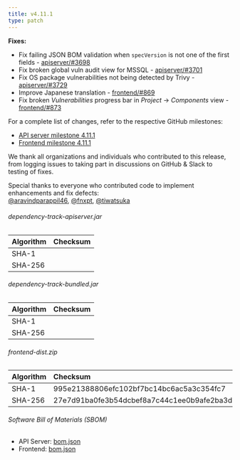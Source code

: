```yaml
---
title: v4.11.1
type: patch
---
```


**Fixes:**

* Fix failing JSON BOM validation when `specVersion` is not one of the first fields - [apiserver/#3698]
* Fix broken global vuln audit view for MSSQL - [apiserver/#3701]
* Fix OS package vulnerabilities not being detected by Trivy - [apiserver/#3729]
* Improve Japanese translation - [frontend/#869]
* Fix broken *Vulnerabilities* progress bar in *Project* -> *Components* view - [frontend/#873]

For a complete list of changes, refer to the respective GitHub milestones:

* [API server milestone 4.11.1](https://github.com/DependencyTrack/dependency-track/milestone/37?closed=1)
* [Frontend milestone 4.11.1](https://github.com/DependencyTrack/frontend/milestone/22?closed=1)

We thank all organizations and individuals who contributed to this release, from logging issues to taking part in discussions on GitHub & Slack to testing of fixes.

Special thanks to everyone who contributed code to implement enhancements and fix defects:  
[@aravindparappil46], [@fnxpt], [@tiwatsuka]

###### dependency-track-apiserver.jar

| Algorithm | Checksum |
|:----------|:---------|
| SHA-1     |          |
| SHA-256   |          |

###### dependency-track-bundled.jar

| Algorithm | Checksum |
|:----------|:---------|
| SHA-1     |          |
| SHA-256   |          |

###### frontend-dist.zip

| Algorithm | Checksum                                                         |
|:----------|:-----------------------------------------------------------------|
| SHA-1     | 995e21388806efc102bf7bc14bc6ac5a3c354fc7                         |
| SHA-256   | 27e7d91ba0fe3b54dcbef8a7c44c1ee0b9afe2ba3d96c47b55d3beca68206fd2 |

###### Software Bill of Materials (SBOM)

* API Server: [bom.json](https://github.com/DependencyTrack/dependency-track/releases/download/4.11.1/bom.json)
* Frontend: [bom.json](https://github.com/DependencyTrack/frontend/releases/download/4.11.1/bom.json)

[apiserver/#3698]: https://github.com/DependencyTrack/dependency-track/pull/3698
[apiserver/#3701]: https://github.com/DependencyTrack/dependency-track/pull/3701
[apiserver/#3729]: https://github.com/DependencyTrack/dependency-track/pull/3729

[frontend/#869]: https://github.com/DependencyTrack/frontend/pull/869
[frontend/#873]: https://github.com/DependencyTrack/frontend/pull/873

[@aravindparappil46]: https://github.com/aravindparappil46
[@fnxpt]: https://github.com/fnxpt
[@tiwatsuka]: https://github.com/tiwatsuka
